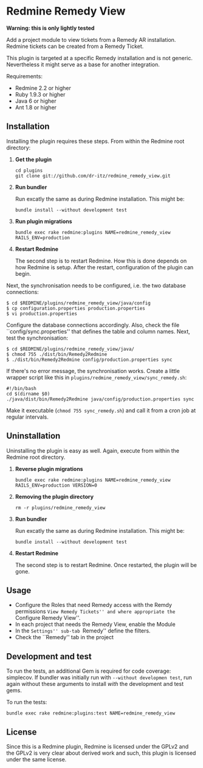 # Redmine Remedy View

**Warning: this is only lightly tested**

Add a project module to view tickets from a Remedy AR installation. Redmine
tickets can be created from a Remedy Ticket.

This plugin is targeted at a specific Remedy installation and is not generic.
Nevertheless it might serve as a base for another integration.

Requirements:

  * Redmine 2.2 or higher
  * Ruby 1.9.3 or higher
  * Java 6 or higher
  * Ant 1.8 or higher

## Installation

Installing the plugin requires these steps. From within the Redmine root
directory:

 1. **Get the plugin**

	```
	cd plugins
	git clone git://github.com/dr-itz/redmine_remedy_view.git
	```

 2. **Run bundler**

	Run excatly the same as during Redmine installation. This might be:

	```
	bundle install --without development test
	```

 3. **Run plugin migrations**

	```
	bundle exec rake redmine:plugins NAME=redmine_remedy_view RAILS_ENV=production
	```

 4. **Restart Redmine**

	The second step is to restart Redmine. How this is done depends on how Redmine is
	setup. After the restart, configuration of the plugin can begin.


Next, the synchronisation needs to be configured, i.e. the two database
connections:

~~~~
$ cd $REDMINE/plugins/redmine_remedy_view/java/config
$ cp configuration.properties production.properties
$ vi production.properties
~~~~

Configure the database connections accordingly. Also, check the file
``config/sync.properties'' that defines the table and column names.
Next, test the synchronisation:

~~~~
$ cd $REDMINE/plugins/redmine_remedy_view/java/
$ chmod 755 ./dist/bin/Remedy2Redmine
$ ./dist/bin/Remedy2Redmine config/production.properties sync
~~~~

If there's no error message, the synchronisation works. Create a little wrapper
script like this in `plugins/redmine_remedy_view/sync_remedy.sh`:

~~~~
#!/bin/bash
cd $(dirname $0)
./java/dist/bin/Remedy2Redmine java/config/production.properties sync
~~~~

Make it executable (`chmod 755 sync_remedy.sh`) and call it from a cron job at
regular intervals.


## Uninstallation

Uninstalling the plugin is easy as well. Again, execute from within the Redmine
root directory.

 1. **Reverse plugin migrations**

	```
	bundle exec rake redmine:plugins NAME=redmine_remedy_view RAILS_ENV=production VERSION=0
	```

 2. **Removing the plugin directory**

	```
	rm -r plugins/redmine_remedy_view
	```

 3. **Run bundler**

	Run excatly the same as during Redmine installation. This might be:

	```
	bundle install --without development test
	```

 4. **Restart Redmine**

	The second step is to restart Redmine. Once restarted, the plugin will be gone.

## Usage

  * Configure the Roles that need Remedy access with the Remdy permissions
	``View Remedy Tickets'' and where appropriate the ``Configure Remedy
	View''.
  * In each project that needs the Remedy View, enable the Module
  * In the ``Settings'' sub-tab ``Remedy'' define the filters.
  * Check the ``Remedy'' tab in the project

## Development and test

To run the tests, an additional Gem is required for code coverage: simplecov. If
bundler was initially run with `--without developmen test`, run again without
these arguments to install *with* the development and test gems.

To run the tests:

````
bundle exec rake redmine:plugins:test NAME=redmine_remedy_view
````


## License

Since this is a Redmine plugin, Redmine is licensed under the GPLv2 and the
GPLv2 is very clear about derived work and such, this plugin is licensed under
the same license.
